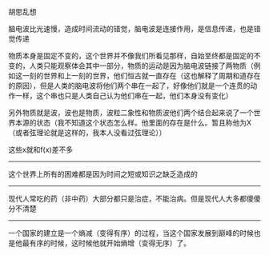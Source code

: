 胡思乱想

脑电波比光速慢，造成时间流动的错觉，脑电波是连接作用，是信息传递，也是错觉传递

物质本身是固定不变的，这个世界并不像我们所看见那样，自始至终都是固定的不变的，人类只能观察体会其中一部分，物质的运动是因为脑电波链接了两物质（例如这一刻的世界和上一刻的世界，他们恒古就一直存在（这也解释了周期和道存在的原因），但是人类的脑电波将他们两个串在一起了，好像他们就是一个连贯的动作一样，这个串也只是人类自己认为他们串在一起，他们本身没有变化）

另外物质就是波，波也是物质，波粒二象性和物质波他们两个结合起来说了一个世界本源的状态（我不知道这个状态怎么样。他里面的存在是什么。暂且称他为X（或者弦理论就是这样的，我本人没看过弦理论））

这些x就和f(x)差不多
___
这个世界上所有的困难都是因为时间之短或知识之缺乏造成的
___
现代人常吃的药（非中药）大部分都只是治症，不能治病。但是现代人大多都傻傻分不清楚
___
一个国家的建立是一个熵减（变得有序）的过程，当这个国家发展到巅峰的时候也是他最有序的时候，这时候他就开始熵增（变得无序）了。